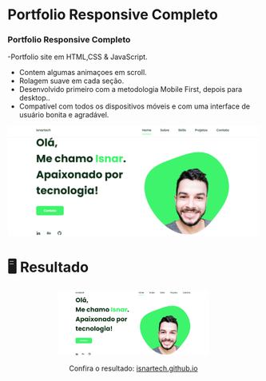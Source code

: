 # Portfolio Responsive Completo
### Portfolio Responsive Completo

-Portfolio site em HTML,CSS & JavaScript.
- Contem algumas animaçoes em  scroll.
- Rolagem suave em cada seção.
- Desenvolvido primeiro com a metodologia Mobile First, depois para desktop..
- Compatível com todos os dispositivos móveis e com uma interface de usuário bonita e agradável.


![pre-visualizaçao img](/preview.png)

# 🖥️ Resultado

<div align="center">
  <img alt="isnar" src="preview.png" width="300px">
  <p>Confira o resultado: <a href="https://isnartech.github.io/">isnartech.github.io</a></p>
</div>
